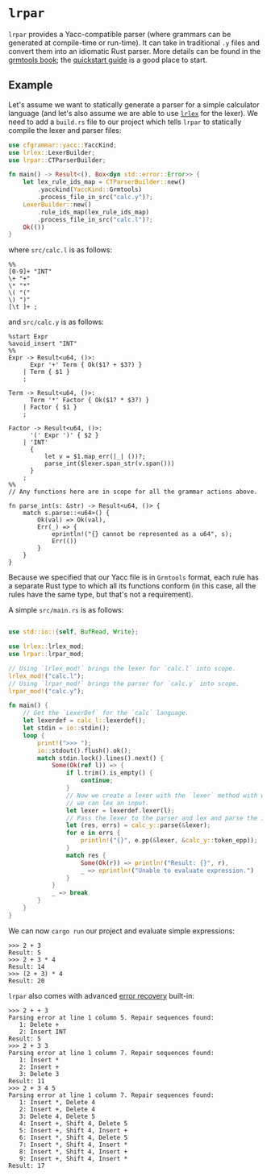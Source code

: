 # `lrpar`

`lrpar` provides a Yacc-compatible parser (where grammars can be generated at
compile-time or run-time). It can take in traditional `.y` files and convert
them into an idiomatic Rust parser. More details can be found in the [grmtools
book](https://softdevteam.github.io/grmtools/master/book); the
[quickstart guide](https://softdevteam.github.io/grmtools/master/book/quickstart.html)
is a good place to start.


## Example

Let's assume we want to statically generate a parser for a simple calculator
language (and let's also assume we are able to use
[`lrlex`](https://softdevteam.github.io/grmtools/master/book/lrlex.html) for the
lexer). We need to add a `build.rs` file to our project which tells `lrpar` to
statically compile the lexer and parser files:

```rust
use cfgrammar::yacc::YaccKind;
use lrlex::LexerBuilder;
use lrpar::CTParserBuilder;

fn main() -> Result<(), Box<dyn std::error::Error>> {
    let lex_rule_ids_map = CTParserBuilder::new()
        .yacckind(YaccKind::Grmtools)
        .process_file_in_src("calc.y")?;
    LexerBuilder::new()
        .rule_ids_map(lex_rule_ids_map)
        .process_file_in_src("calc.l")?;
    Ok(())
}
```

where `src/calc.l` is as follows:

```
%%
[0-9]+ "INT"
\+ "+"
\* "*"
\( "("
\) ")"
[\t ]+ ;
```

and `src/calc.y` is as follows:

```
%start Expr
%avoid_insert "INT"
%%
Expr -> Result<u64, ()>:
      Expr '+' Term { Ok($1? + $3?) }
    | Term { $1 }
    ;

Term -> Result<u64, ()>:
      Term '*' Factor { Ok($1? * $3?) }
    | Factor { $1 }
    ;

Factor -> Result<u64, ()>:
      '(' Expr ')' { $2 }
    | 'INT'
      {
          let v = $1.map_err(|_| ())?;
          parse_int($lexer.span_str(v.span()))
      }
    ;
%%
// Any functions here are in scope for all the grammar actions above.

fn parse_int(s: &str) -> Result<u64, ()> {
    match s.parse::<u64>() {
        Ok(val) => Ok(val),
        Err(_) => {
            eprintln!("{} cannot be represented as a u64", s);
            Err(())
        }
    }
}
```

Because we specified that our Yacc file is in `Grmtools` format, each rule has a
separate Rust type to which all its functions conform (in this case, all the
rules have the same type, but that's not a requirement).

A simple `src/main.rs` is as follows:

```rust

use std::io::{self, BufRead, Write};

use lrlex::lrlex_mod;
use lrpar::lrpar_mod;

// Using `lrlex_mod!` brings the lexer for `calc.l` into scope.
lrlex_mod!("calc.l");
// Using `lrpar_mod!` brings the parser for `calc.y` into scope.
lrpar_mod!("calc.y");

fn main() {
    // Get the `LexerDef` for the `calc` language.
    let lexerdef = calc_l::lexerdef();
    let stdin = io::stdin();
    loop {
        print!(">>> ");
        io::stdout().flush().ok();
        match stdin.lock().lines().next() {
            Some(Ok(ref l)) => {
                if l.trim().is_empty() {
                    continue;
                }
                // Now we create a lexer with the `lexer` method with which
                // we can lex an input.
                let lexer = lexerdef.lexer(l);
                // Pass the lexer to the parser and lex and parse the input.
                let (res, errs) = calc_y::parse(&lexer);
                for e in errs {
                    println!("{}", e.pp(&lexer, &calc_y::token_epp));
                }
                match res {
                    Some(Ok(r)) => println!("Result: {}", r),
                    _ => eprintln!("Unable to evaluate expression.")
                }
            }
            _ => break
        }
    }
}
```

We can now `cargo run` our project and evaluate simple expressions:

```
>>> 2 + 3
Result: 5
>>> 2 + 3 * 4
Result: 14
>>> (2 + 3) * 4
Result: 20
```

`lrpar` also comes with advanced [error
recovery](https://softdevteam.github.io/grmtools/master/book/errorrecovery.html) built-in:

```
>>> 2 + + 3
Parsing error at line 1 column 5. Repair sequences found:
   1: Delete +
   2: Insert INT
Result: 5
>>> 2 + 3 3
Parsing error at line 1 column 7. Repair sequences found:
   1: Insert *
   2: Insert +
   3: Delete 3
Result: 11
>>> 2 + 3 4 5
Parsing error at line 1 column 7. Repair sequences found:
   1: Insert *, Delete 4
   2: Insert +, Delete 4
   3: Delete 4, Delete 5
   4: Insert +, Shift 4, Delete 5
   5: Insert +, Shift 4, Insert +
   6: Insert *, Shift 4, Delete 5
   7: Insert *, Shift 4, Insert *
   8: Insert *, Shift 4, Insert +
   9: Insert +, Shift 4, Insert *
Result: 17
```
